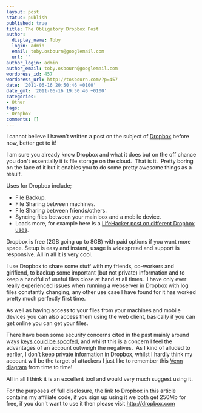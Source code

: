 ```yaml
---
layout: post
status: publish
published: true
title: The Obligatory Dropbox Post
author:
  display_name: Toby
  login: admin
  email: toby.osbourn@googlemail.com
  url: ''
author_login: admin
author_email: toby.osbourn@googlemail.com
wordpress_id: 457
wordpress_url: http://tosbourn.com/?p=457
date: '2011-06-16 20:50:46 +0100'
date_gmt: '2011-06-16 19:50:46 +0100'
categories:
- Other
tags:
- Dropbox
comments: []
---
```

<p>I cannot believe I haven't written a post on the subject of <a title="Dropbox" href="http://db.tt/IlOuq8C" target="_blank">Dropbox</a> before now, better get to it!</p>
<p>I am sure you already know Dropbox and what it does but on the off chance you don't essentially it is file storage on the cloud.  That is it.  Pretty boring on the face of it but it enables you to do some pretty awesome things as a result.</p>
<p>Uses for Dropbox include;</p>
<ul>
<li>File Backup.</li>
<li>File Sharing between machines.</li>
<li>File Sharing between friends/others.</li>
<li>Syncing files between your main box and a mobile device.</li>
<li>Loads more, for example here is a <a title="LifeHacker Dropbox" href="http://lifehacker.com/5527055/the-cleverest-ways-to-use-dropbox-that-youre-not-using" target="_blank">LifeHacker post on different Dropbox uses</a>.</li>
</ul>
<p>Dropbox is free (2GB going up to 8GB) with paid options if you want more space. Setup is easy and instant, usage is widespread and support is responsive. All in all it is very cool.</p>
<p>I use Dropbox to share some stuff with my friends, co-workers and girlfiend, to backup some important (but not private) information and to keep a handful of useful files close at hand at all times.  I have only ever really experienced issues when running a webserver in Dropbox with log files constantly changing, any other use case I have found for it has worked pretty much perfectly first time.</p>
<p>As well as having access to your files from your machines and mobile devices you can also access them using the web client, basically if you can get online you can get your files.</p>
<p>There have been some security concerns cited in the past mainly around ways <a href="http://www.economist.com/blogs/babbage/2011/05/internet_security" target="_blank">keys could be spoofed</a>, and whilst this is a concern I feel the advantages of an account outweigh the negatives.  As I kind of alluded to earlier, I don't keep private information in Dropbox, whilst I hardly think my account will be the target of attackers I just like to remember this <a href="http://www.geardiary.com/wp-content/uploads/2010/10/Privacy-Internet-Venn-Diagram.jpg" target="_blank">Venn diagram</a> from time to time!</p>
<p>All in all I think it is an excellent tool and would very much suggest using it.</p>
<p>For the purposes of full disclosure, the link to Dropbox in this article contains my affiliate code, if you sign up using it we both get 250Mb for free, if you don't want to use it then please visit <a title="Dropbox" href="http://dropbox.com" target="_blank">http://dropbox.com</a></p>
